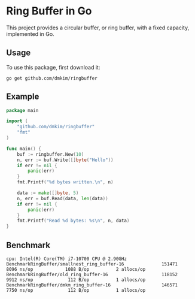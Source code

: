 # Ring Buffer in Go

This project provides a circular buffer, or ring buffer, with a fixed capacity, implemented in Go.

## Usage

To use this package, first download it:

```shell
go get github.com/dmkim/ringbuffer
```

## Example
```go
package main

import (
	"github.com/dmkim/ringbuffer"
	"fmt"
)

func main() {
	buf := ringbuffer.New(10)
	n, err := buf.Write([]byte("Hello"))
	if err != nil {
		panic(err)
	}
	fmt.Printf("%d bytes written.\n", n)

	data := make([]byte, 5)
	n, err = buf.Read(data, len(data))
	if err != nil {
		panic(err)
	}
	fmt.Printf("Read %d bytes: %s\n", n, data)
}
```

## Benchmark
```shell
cpu: Intel(R) Core(TM) i7-10700 CPU @ 2.90GHz
BenchmarkRingBuffer/smallnest_ring_buffer-16              151471              8096 ns/op            1088 B/op          2 allocs/op
BenchmarkRingBuffer/old_ring_buffer-16                    118152              9912 ns/op             112 B/op          1 allocs/op
BenchmarkRingBuffer/dmkm_ring_buffer-16                   146571              7750 ns/op             112 B/op          1 allocs/op
```